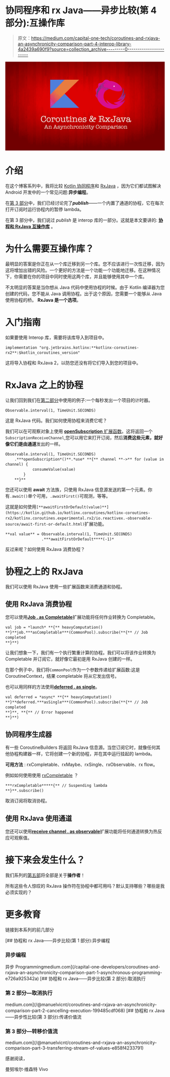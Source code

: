 # 协同程序和 rx Java——异步比较(第 4 部分):互操作库

> 原文：<https://medium.com/capital-one-tech/coroutines-and-rxjava-an-asynchronicity-comparison-part-4-interop-library-4a2439a690f9?source=collection_archive---------0----------------------->

![](img/ee90136029c91d2644bfb2555dce4465.png)

# 介绍

在这个博客系列中，我将比较 [Kotlin 协同程序](https://kotlinlang.org/docs/reference/coroutines.html)和 [RxJava](https://github.com/ReactiveX/RxJava) ，因为它们都试图解决 Android 开发中的一个常见问题:**异步编程**。

在[第 3 部分](/@manuelvicnt/coroutines-and-rxjava-an-asynchronicity-comparison-part-3-transferring-stream-of-values-e858f4233791)中，我们已经讨论完了***publish***——一个内置了通道的协程，它在每次打开订阅时运行协程内的暂停 lambda。

在第 3 部分中，我们说过 *publish* 是 interop 库的一部分。这就是本文要讲的: [**协程和 RxJava 互操作库**](https://github.com/Kotlin/kotlinx.coroutines/tree/master/reactive/kotlinx-coroutines-rx2) 。

# 为什么需要互操作库？

最明显的答案是你正在从一个库迁移到另一个库。您不应该进行一次性迁移，因为这将增加出错的风险。一个更好的方法是一个功能一个功能地迁移。在这种情况下，你需要在你的项目中同时使用这两个库，并且能够使用其中一个库。

不太明显的答案是当你想从 Java 代码中使用协程的时候。由于 Kotlin 编译器为您创建的代码，您不能从 Java 调用协程。出于这个原因，您需要一个能够从 Java 使用协程的桥。 **RxJava 是一个选项**。

# 入门指南

如果要使用 Interop 库，需要将该库导入到项目中。

```
implementation "org.jetbrains.kotlinx:**kotlinx-coroutines-rx2**:$kotlin_coroutines_version"
```

这将导入协程和 RxJava 2，以防您还没有将它们导入到您的项目中。

# RxJava 之上的协程

让我们回到我们在[第二部分](/@manuelvicnt/coroutines-and-rxjava-an-asynchronicity-comparison-part-2-cancelling-execution-199485cdf068)中使用的例子:一个每秒发出一个项目的计时器。

```
Observable.interval(1, TimeUnit.SECONDS)
```

这是 RxJava 代码。我们如何使用协程来消费它呢？

我们可以在可观察对象上使用 [**openSubscription** 扩展函数](https://kotlin.github.io/kotlinx.coroutines/kotlinx-coroutines-rx2/kotlinx.coroutines.experimental.rx2/io.reactivex.-observable-source/open-subscription.html)。这将返回一个`SubscriptionReceiveChannel`,您可以用它来打开订阅，然后**消费这些元素，就好像它们是由通道**发出的一样。

```
Observable.interval(1, TimeUnit.SECONDS)
    .***openSubscription*()**.*use* **{** channel **->** for (value in channel) {
            consumeValue(value)
        }
    **}**
```

您还可以使用 **await** 方法族，只使用 RxJava 信息源发送的第一个元素。你有`.await()`单个可用，`.awaitFirst()`可观测，等等。

这就是如何使用`[**awaitFirstOrDefault(value)**](https://kotlin.github.io/kotlinx.coroutines/kotlinx-coroutines-rx2/kotlinx.coroutines.experimental.rx2/io.reactivex.-observable-source/await-first-or-default.html)`扩展功能。

```
**val value** = Observable.interval(1, TimeUnit.SECONDS)
                .***awaitFirstOrDefault****(-1)*
```

反过来呢？如何使用 RxJava 消费协程？

# 协程之上的 RxJava

我们可以使用 RxJava 使用一些扩展函数来消费通道和协程。

## 使用 RxJava 消费协程

您可以使用[**Job . as Completable**](https://kotlin.github.io/kotlinx.coroutines/kotlinx-coroutines-rx2/kotlinx.coroutines.experimental.rx2/kotlinx.coroutines.experimental.-job/as-completable.html)扩展功能将任何作业转换为 Completable。

```
val job = *launch* **{** heavyComputation()
**}**job.***asCompletable***(CommonPool).subscribe(**{** // Job completed
**}**)
```

让我们想象一下，我们有一个执行繁重计算的协程。我们可以将该作业转换为 Completable 并订阅它，就好像它最初是用 RxJava 创建的一样。

在那个例子中，我们将`CommonPool`作为一个参数传递给扩展函数:这是 CoroutineContext，结果 completable 将从它发出信号。

也可以用同样的方法使用[**deferred . as single**](https://kotlin.github.io/kotlinx.coroutines/kotlinx-coroutines-rx2/kotlinx.coroutines.experimental.rx2/kotlinx.coroutines.experimental.-deferred/as-single.html)。

```
val deferred = *async* **{** heavyComputation()
**}**deferred.***asSingle***(CommonPool).subscribe(**{** // Job completed
**}**, **{** // Error happened
**}**)
```

## 协同程序生成器

有一些 CoroutineBuilders 将返回 RxJava 信息源。当您订阅它时，就像任何其他协程构建器一样，它将创建一个新的协程，并在其中运行挂起的 lambda。

**可用方法** : rxCompletable、rxMaybe、rxSingle、rxObservable、rx flow。

例如如何使用使用 [rxCompletable](https://kotlin.github.io/kotlinx.coroutines/kotlinx-coroutines-rx2/kotlinx.coroutines.experimental.rx2/rx-completable.html) ？

```
***rxCompletable*****{** // Suspending lambda
**}**.subscribe()
```

取消订阅将取消协程。

## 使用 RxJava 使用通道

您还可以使用[**receive channel . as observable**](https://kotlin.github.io/kotlinx.coroutines/kotlinx-coroutines-rx2/kotlinx.coroutines.experimental.rx2/kotlinx.coroutines.experimental.channels.-receive-channel/as-observable.html)扩展功能将任何通道转换为热反应可观察值。

# 接下来会发生什么？

我们系列的[第五部](/@manuelvicnt/coroutines-and-rxjava-an-asynchronicity-comparison-part-5-operators-2603a8ecaa5f)将全部是关于**操作者**！

所有这些令人惊叹的 RxJava 操作符在协程中都可用吗？默认支持哪些？哪些是我必须实现的？

# 更多教育

链接到本系列的前几部分

[](/capital-one-developers/coroutines-and-rxjava-an-asynchronicity-comparison-part-1-asynchronous-programming-e726a925342a) [## 协程和 rx Java——异步比较(第 1 部分):异步编程

### 异步编程

异步 Programmingmedium.com](/capital-one-developers/coroutines-and-rxjava-an-asynchronicity-comparison-part-1-asynchronous-programming-e726a925342a) [](/@manuelvicnt/coroutines-and-rxjava-an-asynchronicity-comparison-part-2-cancelling-execution-199485cdf068) [## 协程和 rx Java——异步比较(第 2 部分):取消执行

### 第 2 部分—取消执行

medium.com](/@manuelvicnt/coroutines-and-rxjava-an-asynchronicity-comparison-part-2-cancelling-execution-199485cdf068) [](/@manuelvicnt/coroutines-and-rxjava-an-asynchronicity-comparison-part-3-transferring-stream-of-values-e858f4233791) [## 协程和 rx Java——异步性比较(第 3 部分):传递价值流

### 第 3 部分—转移价值流

medium.com](/@manuelvicnt/coroutines-and-rxjava-an-asynchronicity-comparison-part-3-transferring-stream-of-values-e858f4233791) 

感谢阅读，

曼努埃尔·维森特 Vivo